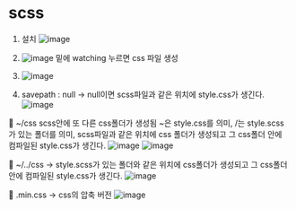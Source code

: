 # scss

1. 설치
![image](https://github.com/aeiouzz/scss/assets/145514483/48de0d8a-5f66-4195-a533-0b7f70766f45)

2. ![image](https://github.com/aeiouzz/scss/assets/145514483/815876a5-d4c6-4c62-b53b-7f3ef6e179f2)
밑에 watching 누르면 css 파일 생성

3. ![image](https://github.com/aeiouzz/scss/assets/145514483/4dbbcb85-30f5-401a-a8c2-d746c3be9543)

4. savepath : null -> null이면 scss파일과 같은 위치에 style.css가 생긴다.
![image](https://github.com/aeiouzz/scss/assets/145514483/0cf65890-0ced-4bd1-bd36-f2f241ca5690)

🎀 ~/css scss안에 또 다른 css폴더가 생성됨
~은 style.css를 의미, /는 style.scss가 있는 폴더를 의미, scss파일과 같은 위치에 css 폴더가 생성되고 그 css폴더 안에 컴파일된 style.css가 생긴다.
![image](https://github.com/aeiouzz/scss/assets/145514483/02f8301d-a5e5-4f0b-b9e6-f7d271041105)
![image](https://github.com/aeiouzz/scss/assets/145514483/fccc4069-0498-4f65-8a66-0d1709746c0a)

🎀 ~/../css -> style.scss가 있는 폴더와 같은 위치에 css폴더가 생성되고 그 css폴더 안에 컴파일된 style.css가 생긴다.
![image](https://github.com/aeiouzz/scss/assets/145514483/2a3c9e4b-e98d-44a3-8d81-24b6e887f066)

🎀 .min.css -> css의 압축 버전
![image](https://github.com/aeiouzz/scss/assets/145514483/d5369fb4-e3a4-4c01-a8cc-f0aa8e268c25)

